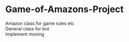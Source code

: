 # Game-of-Amazons-Project

Amazon class for game rules etc  
General class for bot  
Implement moving  
